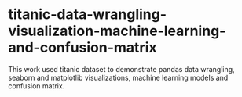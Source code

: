 # titanic-data-wrangling-visualization-machine-learning-and-confusion-matrix
This work used titanic dataset to demonstrate pandas data wrangling, seaborn and matplotlib visualizations, machine learning models and confusion matrix.
